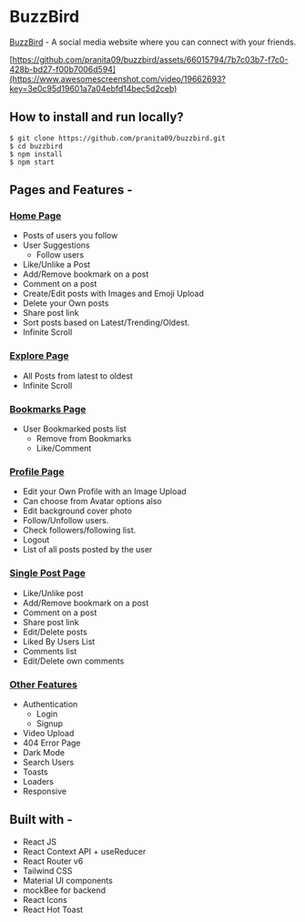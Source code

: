 # BuzzBird

[BuzzBird](https://buzzbird-v1.netlify.app/) - A social media website where you can connect with your friends.

[https://github.com/pranita09/buzzbird/assets/66015794/7b7c03b7-f7c0-428b-bd27-f00b7006d594](https://www.awesomescreenshot.com/video/19662693?key=3e0c95d19601a7a04ebfd14bec5d2ceb)


## How to install and run locally?

```
$ git clone https://github.com/pranita09/buzzbird.git
$ cd buzzbird
$ npm install
$ npm start
```

## Pages and Features -

### [Home Page](https://buzzbird-v1.netlify.app/)

- Posts of users you follow
- User Suggestions
  - Follow users
- Like/Unlike a Post
- Add/Remove bookmark on a post
- Comment on a post
- Create/Edit posts with Images and Emoji Upload
- Delete your Own posts
- Share post link
- Sort posts based on Latest/Trending/Oldest.
- Infinite Scroll

### [Explore Page](https://buzzbird-v1.netlify.app/explore)

- All Posts from latest to oldest
- Infinite Scroll

### [Bookmarks Page](https://buzzbird-v1.netlify.app/bookmarks)

- User Bookmarked posts list
  - Remove from Bookmarks
  - Like/Comment

### [Profile Page](https://buzzbird-v1.netlify.app/profile/emilysmith)

- Edit your Own Profile with an Image Upload
- Can choose from Avatar options also
- Edit background cover photo
- Follow/Unfollow users.
- Check followers/following list.
- Logout
- List of all posts posted by the user

### [Single Post Page](https://buzzbird-v1.netlify.app/post/175ece04-a8b3-4cf5-a9f1-4de2c84c8b7c)

- Like/Unlike post
- Add/Remove bookmark on a post
- Comment on a post
- Share post link
- Edit/Delete posts
- Liked By Users List
- Comments list
- Edit/Delete own comments

### [Other Features](https://buzzbird-v1.netlify.app)

- Authentication
  - Login
  - Signup
- Video Upload
- 404 Error Page
- Dark Mode
- Search Users
- Toasts
- Loaders
- Responsive

## Built with -

- React JS
- React Context API + useReducer
- React Router v6
- Tailwind CSS
- Material UI components
- mockBee for backend
- React Icons
- React Hot Toast
